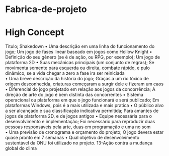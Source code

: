 # Fabrica-de-projeto
# High Concept
Titulo;
Shakedown 
• Uma descrição em uma linha do funcionamento do jogo;
Um jogo de fases linear baseado em jogos como Hollow Knight 
• Definição do seu gênero (se é de ação, ou RPG, por exemplo);
Um jogo de plataforma 2D
• Suas mecânicas principais (um conjunto de regras);
Se movimenta somente para esquerda ou direita, combate rápido, e pulo dinâmico, se a vida chegar a zero a fase ira ser reiniciada  
• Uma breve descrição da história do jogo;
Graças a um rio tóxico de origem desconhecida, criaturas começaram a surgir dele e fizeram um caos
• Diferencial do jogo projetado em relação aos jogos da concorrência;
A direção de arte do jogo é bem distinta das concorrentes
• Sistema operacional ou plataforma em que o jogo funcionará e será publicado;
Em plataformas Windows, pois é a mais utilizada e mais pratica
• O público alvo a ser alcançado e sua classificação indicativa permitida;
Para amantes de jogos de plataforma 2D, e de jogos antigos 
• Equipe necessária para o desenvolvimento e implementação;
Foi necessário para reproduzir duas pessoas responsáveis pela arte, duas em programação e uma no som    
• Uma previsão de cronograma e orçamento do projeto;
O jogo devera estar quase pronto em 7 semanas 
• Qual objetivo de desenvolvimento sustentável da ONU foi utilizado no projeto.
13-Ação contra a mudança global do clima
